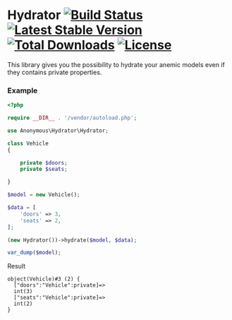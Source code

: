 # Hydrator [![Build Status](https://travis-ci.org/anonymous-php/hydrator.svg?branch=master)](https://travis-ci.org/anonymous-php/hydrator) [![Latest Stable Version](https://poser.pugx.org/anonymous-php/hydrator/v/stable)](https://packagist.org/packages/anonymous-php/hydrator) [![Total Downloads](https://poser.pugx.org/anonymous-php/hydrator/downloads)](https://packagist.org/packages/anonymous-php/hydrator?format=flat) [![License](https://poser.pugx.org/anonymous-php/hydrator/license)](https://packagist.org/packages/anonymous-php/hydrator)

This library gives you the possibility to hydrate your anemic models even if they contains private properties.

### Example

```php
<?php

require __DIR__ . '/vendor/autoload.php';

use Anonymous\Hydrator\Hydrator;

class Vehicle
{

    private $doors;
    private $seats;

}

$model = new Vehicle();

$data = [
    'doors' => 3,
    'seats' => 2,
];

(new Hydrator())->hydrate($model, $data);

var_dump($model);
```

Result

```
object(Vehicle)#3 (2) {
  ["doors":"Vehicle":private]=>
  int(3)
  ["seats":"Vehicle":private]=>
  int(2)
}
```
